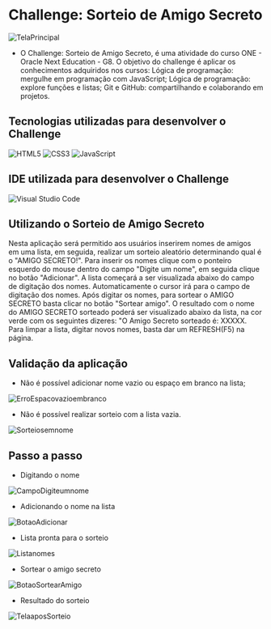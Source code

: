 # Challenge: Sorteio de Amigo Secreto
![TelaPrincipal](https://github.com/user-attachments/assets/4394ae21-7dd5-4e60-94de-76f2962e2137)
- O Challenge: Sorteio de Amigo Secreto, é uma atividade do curso ONE - Oracle Next Education - G8. O objetivo do challenge é aplicar os conhecimentos adquiridos nos cursos: Lógica de programação: mergulhe em programação com JavaScript; Lógica de programação: explore funções e listas; Git e GitHub: compartilhando e colaborando em projetos.

## Tecnologias utilizadas para desenvolver o Challenge
![HTML5](https://img.shields.io/badge/html5-%23E34F26.svg?style=for-the-badge&logo=html5&logoColor=white)
![CSS3](https://img.shields.io/badge/css3-%231572B6.svg?style=for-the-badge&logo=css3&logoColor=white)
![JavaScript](https://img.shields.io/badge/javascript-%23323330.svg?style=for-the-badge&logo=javascript&logoColor=%23F7DF1E)

## IDE utilizada para desenvolver o Challenge
![Visual Studio Code](https://img.shields.io/badge/Visual%20Studio%20Code-0078d7.svg?style=for-the-badge&logo=visual-studio-code&logoColor=white)

## Utilizando o Sorteio de Amigo Secreto
Nesta aplicação será permitido aos usuários inserirem nomes de amigos em uma lista, em seguida, realizar um sorteio aleatório determinando qual é o "AMIGO SECRETO!".
Para inserir os nomes clique com o ponteiro esquerdo do mouse dentro do campo "Digite um nome", em seguida clique no botão "Adicionar". A lista começará a ser visualizada abaixo do campo de digitação dos nomes. Automaticamente o cursor irá para o campo de digitação dos nomes. Após digitar os nomes, para sortear o AMIGO SECRETO basta clicar no botão "Sortear amigo". O resultado com o nome do AMIGO SECRETO sorteado poderá ser visualizado abaixo da lista, na cor verde com os seguintes dizeres: "O Amigo Secreto sorteado é: XXXXX. Para limpar a lista, digitar novos nomes, basta dar um REFRESH(F5) na página.
## Validação da aplicação
- Não é possível adicionar nome vazio ou espaço em branco na lista;

![ErroEspacovazioembranco](https://github.com/user-attachments/assets/530d5365-afa3-42a0-8470-b3e327ca98a6)

- Não é possível realizar sorteio com a lista vazia.

![Sorteiosemnome](https://github.com/user-attachments/assets/b546d3b0-86ef-415f-a7d1-e4334414ec5a)

## Passo a passo
- Digitando o nome
  
![CampoDigiteumnome](https://github.com/user-attachments/assets/ffc15440-ebb1-4fe2-8a6d-67ca65dece69)

- Adicionando o nome na lista

![BotaoAdicionar](https://github.com/user-attachments/assets/afd2412d-29a0-4c8a-974c-63465a43bfb1)

- Lista pronta para o sorteio

![Listanomes](https://github.com/user-attachments/assets/3ef9ab64-35b4-48a3-a41e-710cb543201c)

- Sortear o amigo secreto

![BotaoSortearAmigo](https://github.com/user-attachments/assets/ffeb9b59-05a2-4e41-9287-489879191ffb)

- Resultado do sorteio

![TelaaposSorteio](https://github.com/user-attachments/assets/c29a7730-e60c-4482-a231-1529a2fb18c5)

